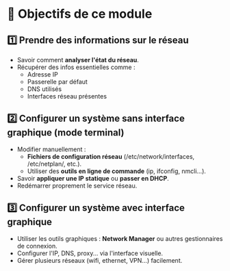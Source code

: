 # **🚀 Objectifs de ce module**

## **1️⃣ Prendre des informations sur le réseau**

- Savoir comment **analyser l'état du réseau**.
- Récupérer des infos essentielles comme :
  - Adresse IP
  - Passerelle par défaut
  - DNS utilisés
  - Interfaces réseau présentes



## **2️⃣ Configurer un système sans interface graphique (mode terminal)**

- Modifier manuellement :
  - **Fichiers de configuration réseau** (/etc/network/interfaces, /etc/netplan/, etc.).
  - Utiliser des **outils en ligne de commande** (ip, ifconfig, nmcli...).
- Savoir **appliquer une IP statique** ou **passer en DHCP**.
- Redémarrer proprement le service réseau.



## **3️⃣ Configurer un système avec interface graphique**

- Utiliser les outils graphiques : **Network Manager** ou autres gestionnaires de connexion.
- Configurer l'IP, DNS, proxy... via l'interface visuelle.
- Gérer plusieurs réseaux (wifi, ethernet, VPN...) facilement.

